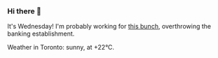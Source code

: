 ### Hi there :wave:

It's Wednesday! I'm probably working for [this bunch](https://github.com/kohofinancial), overthrowing the banking establishment.

Weather in Toronto: sunny, at +22°C.
